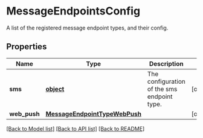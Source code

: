 # MessageEndpointsConfig

A list of the registered message endpoint types, and their config.
## Properties
Name | Type | Description | Notes
------------ | ------------- | ------------- | -------------
**sms** | [**object**](.md) | The configuration of the sms endpoint type.  | [optional] 
**web_push** | [**MessageEndpointTypeWebPush**](MessageEndpointTypeWebPush.md) |  | [optional] 

[[Back to Model list]](../README.md#documentation-for-models) [[Back to API list]](../README.md#documentation-for-api-endpoints) [[Back to README]](../README.md)


